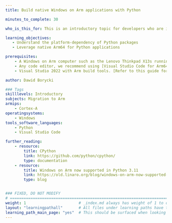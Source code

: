 ```yaml
---
title: Build native Windows on Arm applications with Python

minutes_to_complete: 30

who_is_this_for: This is an introductory topic for developers who are interested in building Python applications on Arm.

learning_objectives:
   - Understand the platform-dependency of Python packages
   - Leverage native Arm64 for Python applications   

prerequisites:
    - A Windows on Arm computer such as the Lenovo Thinkpad X13s running Windows 11 or a Windows on Arm [virtual machine](/learning-paths/cross-platform/woa_azure/). 
    - Any code editor, we recommend using [Visual Studio Code for Arm64](https://code.visualstudio.com/docs/?dv=win32arm64user).
    - Visual Studio 2022 with Arm build tools. [Refer to this guide for the installation steps](https://developer.arm.com/documentation/102528/0100/Install-Visual-Studio)

author: Dawid Borycki

### Tags
skilllevels: Introductory
subjects: Migration to Arm
armips:
    - Cortex-A
operatingsystems:
    - Windows
tools_software_languages:
    - Python
    - Visual Studio Code

further_reading:
    - resource:
        title: CPython
        link: https://github.com/python/cpython/
        type: documentation
    - resource:
        title: Windows on Arm now supported in Python 3.11
        link: https://old.linaro.org/blog/windows-on-arm-now-supported-in-python-3-11-release/
        type: blog    


### FIXED, DO NOT MODIFY
# ================================================================================
weight: 1                       # _index.md always has weight of 1 to order correctly
layout: "learningpathall"       # All files under learning paths have this same wrapper
learning_path_main_page: "yes"  # This should be surfaced when looking for related content. Only set for _index.md of learning path content.
---
```

